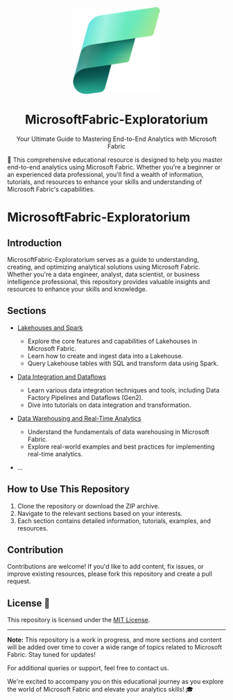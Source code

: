 <div align="center">
  <img src="fabric-logo.png" alt="Microsoft Fabric Exploratorium" width="200"/>
  <h1>MicrosoftFabric-Exploratorium</h1>
  <p>Your Ultimate Guide to Mastering End-to-End Analytics with Microsoft Fabric</p>
</div>

🚀 This comprehensive educational resource is designed to help you master end-to-end analytics using Microsoft Fabric. Whether you're a beginner or an experienced data professional, you'll find a wealth of information, tutorials, and resources to enhance your skills and understanding of Microsoft Fabric's capabilities.
# MicrosoftFabric-Exploratorium

## Introduction

MicrosoftFabric-Exploratorium serves as a guide to understanding, creating, and optimizing analytical solutions using Microsoft Fabric. Whether you're a data engineer, analyst, data scientist, or business intelligence professional, this repository provides valuable insights and resources to enhance your skills and knowledge.

## Sections

- [Lakehouses and Spark](Lakehouses_and_Spark/lakehouses_and_spark.md)
  - Explore the core features and capabilities of Lakehouses in Microsoft Fabric.
  - Learn how to create and ingest data into a Lakehouse.
  - Query Lakehouse tables with SQL and transform data using Spark.

- [Data Integration and Dataflows](Data_Integration_and_Dataflows/data_integration_and_dataflows.md)
  - Learn various data integration techniques and tools, including Data Factory Pipelines and Dataflows (Gen2).
  - Dive into tutorials on data integration and transformation.

- [Data Warehousing and Real-Time Analytics](Data_Warehousing_and_RealTime_Analytics/data_warehousing_and_realtime.md)
  - Understand the fundamentals of data warehousing in Microsoft Fabric.
  - Explore real-world examples and best practices for implementing real-time analytics.

- ...

## How to Use This Repository

1. Clone the repository or download the ZIP archive.
2. Navigate to the relevant sections based on your interests.
3. Each section contains detailed information, tutorials, examples, and resources.

## Contribution

Contributions are welcome! If you'd like to add content, fix issues, or improve existing resources, please fork this repository and create a pull request.

## License 📜

This repository is licensed under the [MIT License](./LICENSE).

---

**Note:** This repository is a work in progress, and more sections and content will be added over time to cover a wide range of topics related to Microsoft Fabric. Stay tuned for updates!

For additional queries or support, feel free to contact us.



We're excited to accompany you on this educational journey as you explore the world of Microsoft Fabric and elevate your analytics skills! 🎓
